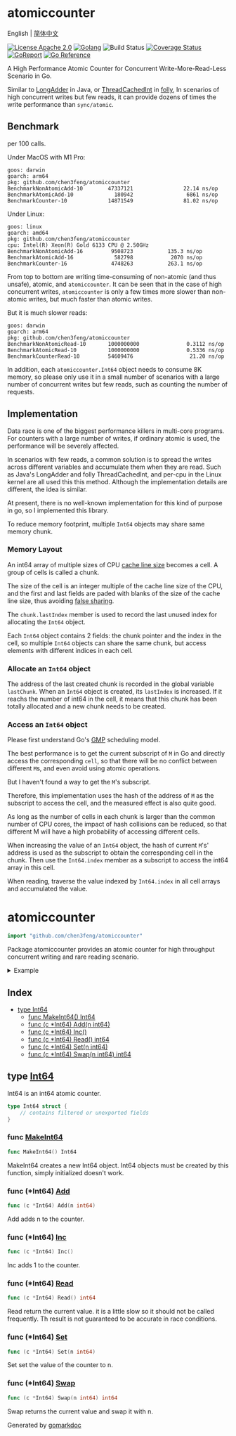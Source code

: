 # atomiccounter

English | [简体中文](README_zh.md)

[![License Apache 2.0](https://img.shields.io/badge/License-Apache_2.0-red.svg)](COPYING)
[![Golang](https://img.shields.io/badge/Language-go1.18+-blue.svg)](https://go.dev/)
![Build Status](https://github.com/chen3feng/atomiccounter/actions/workflows/go.yml/badge.svg)
[![Coverage Status](https://coveralls.io/repos/github/chen3feng/atomiccounter/badge.svg?branch=master)](https://coveralls.io/github/chen3feng/atomiccounter?branch=master)
[![GoReport](https://goreportcard.com/badge/github.com/securego/gosec)](https://goreportcard.com/report/github.com/chen3feng/atomiccounter)
[![Go Reference](https://pkg.go.dev/badge/github.com/chen3feng/atomiccounter.svg)](https://pkg.go.dev/github.com/chen3feng/atomiccounter)

A High Performance Atomic Counter for Concurrent Write-More-Read-Less Scenario in Go.

Similar to [LongAdder](https://docs.oracle.com/javase/8/docs/api/java/util/concurrent/atomic/LongAdder.html) in Java, or
[ThreadCachedInt](https://github.com/facebook/folly/blob/main/folly/docs/ThreadCachedInt.md) in [folly](https://github.com/facebook/folly),
In scenarios of high concurrent writes but few reads, it can provide dozens of times the write performance than `sync/atomic`.

## Benchmark

per 100 calls.

Under MacOS with M1 Pro:

```console
goos: darwin
goarch: arm64
pkg: github.com/chen3feng/atomiccounter
BenchmarkNonAtomicAdd-10        47337121                22.14 ns/op
BenchmarkAtomicAdd-10             180942                 6861 ns/op
BenchmarkCounter-10             14871549                81.02 ns/op
```

Under Linux:

```console
goos: linux
goarch: amd64
pkg: github.com/chen3feng/atomiccounter
cpu: Intel(R) Xeon(R) Gold 6133 CPU @ 2.50GHz
BenchmarkNonAtomicAdd-16    	 9508723	       135.3 ns/op
BenchmarkAtomicAdd-16       	  582798	        2070 ns/op
BenchmarkCounter-16         	 4748263	       263.1 ns/op
```

From top to bottom are writing time-consuming of non-atomic (and thus unsafe), atomic, and `atomiccounter`.
It can be seen that in the case of high concurrent writes, `atomiccounter` is only a few times more slower
than non-atomic writes, but much faster than atomic writes.

But it is much slower reads:

```console
goos: darwin
goarch: arm64
pkg: github.com/chen3feng/atomiccounter
BenchmarkNonAtomicRead-10       1000000000               0.3112 ns/op
BenchmarkAtomicRead-10          1000000000               0.5336 ns/op
BenchmarkCounterRead-10         54609476                  21.20 ns/op
```

In addition, each `atomiccounter.Int64` object needs to consume 8K memory, so please only use it in a small number of
scenarios with a large number of concurrent writes but few reads, such as counting the number of requests.

## Implementation

Data race is one of the biggest performance killers in multi-core programs. For counters with a large number of writes,
if ordinary atomic is used, the performance will be severely affected.

In scenarios with few reads, a common solution is to spread the writes across different variables and accumulate them when they are read.
Such as Java's LongAdder and folly ThreadCachedInt, and per-cpu in the Linux kernel are all used this this method.
Although the implementation details are different, the idea is similar.

At present, there is no well-known implementation for this kind of purpose in go, so I implemented this library.

To reduce memory footprint, multiple `Int64` objects may share same memory chunk.

### Memory Layout

An int64 array of multiple sizes of CPU [cache line size](https://en.wikipedia.org/wiki/CPU_cache#Cache_entries) becomes a cell.
A group of cells is called a chunk.

The size of the cell is an integer multiple of the cache line size of the CPU, and the first and last fields are paded
with blanks of the size of the cache line size, thus avoiding [false sharing](https://www.google.com/search?q=false+sharing).

The `chunk.lastIndex` member is used to record the last unused index for allocating the `Int64` object.

Each `Int64` object contains 2 fields: the chunk pointer and the index in the cell, so multiple `Int64` objects can share the same chunk,
but access elements with different indices in each cell.

### Allocate an `Int64` object

The address of the last created chunk is recorded in the global variable `lastChunk`. When an `Int64` object is created,
its `lastIndex` is increased. If it reachs the number of int64 in the cell,
it means that this chunk has been totally allocated and a new chunk needs to be created.

### Access an `Int64` object

Please first understand Go's [GMP](https://www.google.com/search?q=golang+GMP) scheduling model.

The best performance is to get the current subscript of `M` in Go and directly access the corresponding `cell`,
so that there will be no conflict between different `M`s, and even avoid using atomic operations.

But I haven't found a way to get the `M`'s subscript.

Therefore, this implementation uses the hash of the address of `M` as the subscript to access the cell,
and the measured effect is also quite good.

As long as the number of cells in each chunk is larger than the common number of CPU cores,
the impact of hash collisions can be reduced, so that different M will have a high probability
of accessing different cells.

When increasing the value of an `Int64` object, the hash of current `M`'s' address is used as the
subscript to obtain the corresponding cell in the chunk.
Then use the `Int64.index` member as a subscript to access the int64 array in this cell.

When reading, traverse the value indexed by `Int64.index` in all cell arrays and accumulated the value.

<!-- gomarkdoc:embed:start -->

<!-- Code generated by gomarkdoc. DO NOT EDIT -->

# atomiccounter

```go
import "github.com/chen3feng/atomiccounter"
```

Package atomiccounter provides an atomic counter for high throughput concurrent writing and rare reading scenario.

<details><summary>Example</summary>
<p>

```go
package main

import (
	"fmt"
	"github.com/chen3feng/atomiccounter"
	"sync"
)

func main() {
	counter := atomiccounter.MakeInt64()
	var wg sync.WaitGroup
	for i := 0; i < 100; i++ {
		wg.Add(1)
		go func() {
			counter.Inc()
			wg.Done()
		}()

	}
	wg.Wait()
	fmt.Println(counter.Read())
	counter.Set(0)
	fmt.Println(counter.Read())
	counter.Add(10)
	fmt.Println(counter.Read())
}
```

#### Output

```
100
0
10
```

</p>
</details>

## Index

- [type Int64](<#type-int64>)
  - [func MakeInt64() Int64](<#func-makeint64>)
  - [func (c *Int64) Add(n int64)](<#func-int64-add>)
  - [func (c *Int64) Inc()](<#func-int64-inc>)
  - [func (c *Int64) Read() int64](<#func-int64-read>)
  - [func (c *Int64) Set(n int64)](<#func-int64-set>)
  - [func (c *Int64) Swap(n int64) int64](<#func-int64-swap>)


## type [Int64](<https://github.com/chen3feng/atomiccounter/blob/master/int64.go#L19-L22>)

Int64 is an int64 atomic counter.

```go
type Int64 struct {
    // contains filtered or unexported fields
}
```

### func [MakeInt64](<https://github.com/chen3feng/atomiccounter/blob/master/int64.go#L57>)

```go
func MakeInt64() Int64
```

MakeInt64 creates a new Int64 object. Int64 objects must be created by this function, simply initialized doesn't work.

### func \(\*Int64\) [Add](<https://github.com/chen3feng/atomiccounter/blob/master/int64.go#L72>)

```go
func (c *Int64) Add(n int64)
```

Add adds n to the counter.

### func \(\*Int64\) [Inc](<https://github.com/chen3feng/atomiccounter/blob/master/int64.go#L78>)

```go
func (c *Int64) Inc()
```

Inc adds 1 to the counter.

### func \(\*Int64\) [Read](<https://github.com/chen3feng/atomiccounter/blob/master/int64.go#L91>)

```go
func (c *Int64) Read() int64
```

Read return the current value. it is a little slow so it should not be called frequently. Th result is not guaranteed to be accurate in race conditions.

### func \(\*Int64\) [Set](<https://github.com/chen3feng/atomiccounter/blob/master/int64.go#L83>)

```go
func (c *Int64) Set(n int64)
```

Set set the value of the counter to n.

### func \(\*Int64\) [Swap](<https://github.com/chen3feng/atomiccounter/blob/master/int64.go#L101>)

```go
func (c *Int64) Swap(n int64) int64
```

Swap returns the current value and swap it with n.



Generated by [gomarkdoc](<https://github.com/princjef/gomarkdoc>)


<!-- gomarkdoc:embed:end -->
